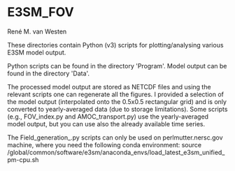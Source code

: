 # E3SM_FOV

René M. van Westen

These directories contain Python (v3) scripts for plotting/analysing various E3SM model output.

Python scripts can be found in the directory 'Program'.
Model output can be found in the directory 'Data'.

The processed model output are stored as NETCDF files and using the relevant scripts one can regenerate all the figures.
I provided a selection of the model output (interpolated onto the 0.5x0.5 rectangular grid) and is only converted to yearly-averaged data (due to storage limitations). 
Some scripts (e.g., FOV_index.py and AMOC_transport.py) use the yearly-averaged model output, but you can use also the already available time series. 

The Field_generation_<name>.py scripts can only be used on perlmutter.nersc.gov machine, where you need the following conda environment: 
source /global/common/software/e3sm/anaconda_envs/load_latest_e3sm_unified_pm-cpu.sh

